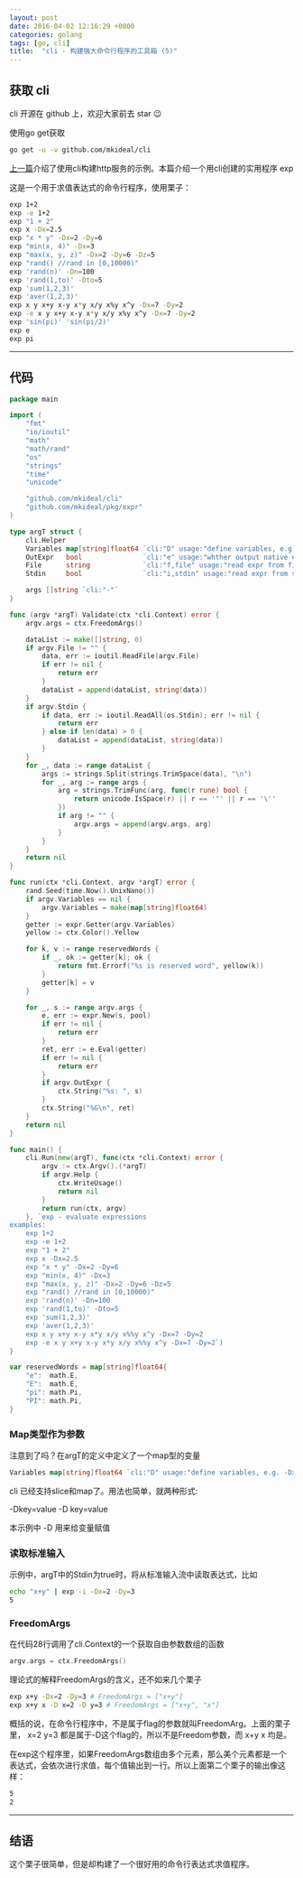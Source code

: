 ```yaml
---
layout: post
date: 2016-04-02 12:16:29 +0800
categories: golang
tags: [go, cli]
title:  "cli - 构建强大命令行程序的工具箱 (5)"
---
```


## 获取 cli

cli 开源在 github 上，欢迎大家前去 star :wink:

使用go get获取

```sh
go get -u -v github.com/mkideal/cli
```

[上一篇](/golang/cli-4.html)介绍了使用cli构建http服务的示例。本篇介绍一个用cli创建的实用程序 exp

这是一个用于求值表达式的命令行程序，使用栗子：

```sh
exp 1+2
exp -e 1+2
exp "1 + 2"
exp x -Dx=2.5
exp "x * y" -Dx=2 -Dy=6
exp "min(x, 4)" -Dx=3
exp "max(x, y, z)" -Dx=2 -Dy=6 -Dz=5
exp "rand() //rand in [0,10000)"
exp 'rand(n)' -Dn=100
exp 'rand(1,to)' -Dto=5
exp 'sum(1,2,3)'
exp 'aver(1,2,3)'
exp x y x+y x-y x*y x/y x%y x^y -Dx=7 -Dy=2
exp -e x y x+y x-y x*y x/y x%y x^y -Dx=7 -Dy=2
exp 'sin(pi)' 'sin(pi/2)'
exp e
exp pi
```

---

## 代码

```go
package main

import (
	"fmt"
	"io/ioutil"
	"math"
	"math/rand"
	"os"
	"strings"
	"time"
	"unicode"

	"github.com/mkideal/cli"
	"github.com/mkideal/pkg/expr"
)

type argT struct {
	cli.Helper
	Variables map[string]float64 `cli:"D" usage:"define variables, e.g. -Dx=3 -Dy=4"`
	OutExpr   bool               `cli:"e" usage:"whther output native expression" dft:"false"`
	File      string             `cli:"f,file" usage:"read expr from file"`
	Stdin     bool               `cli:"i,stdin" usage:"read expr from stdin" sdt:"false"`

	args []string `cli:"-"`
}

func (argv *argT) Validate(ctx *cli.Context) error {
	argv.args = ctx.FreedomArgs()

	dataList := make([]string, 0)
	if argv.File != "" {
		data, err := ioutil.ReadFile(argv.File)
		if err != nil {
			return err
		}
		dataList = append(dataList, string(data))
	}
	if argv.Stdin {
		if data, err := ioutil.ReadAll(os.Stdin); err != nil {
			return err
		} else if len(data) > 0 {
			dataList = append(dataList, string(data))
		}
	}
	for _, data := range dataList {
		args := strings.Split(strings.TrimSpace(data), "\n")
		for _, arg := range args {
			arg = strings.TrimFunc(arg, func(r rune) bool {
				return unicode.IsSpace(r) || r == '"' || r == '\''
			})
			if arg != "" {
				argv.args = append(argv.args, arg)
			}
		}
	}
	return nil
}

func run(ctx *cli.Context, argv *argT) error {
	rand.Seed(time.Now().UnixNano())
	if argv.Variables == nil {
		argv.Variables = make(map[string]float64)
	}
	getter := expr.Getter(argv.Variables)
	yellow := ctx.Color().Yellow

	for k, v := range reservedWords {
		if _, ok := getter[k]; ok {
			return fmt.Errorf("%s is reserved word", yellow(k))
		}
		getter[k] = v
	}

	for _, s := range argv.args {
		e, err := expr.New(s, pool)
		if err != nil {
			return err
		}
		ret, err := e.Eval(getter)
		if err != nil {
			return err
		}
		if argv.OutExpr {
			ctx.String("%s: ", s)
		}
		ctx.String("%G\n", ret)
	}
	return nil
}

func main() {
	cli.Run(new(argT), func(ctx *cli.Context) error {
		argv := ctx.Argv().(*argT)
		if argv.Help {
			ctx.WriteUsage()
			return nil
		}
		return run(ctx, argv)
	}, `exp - evaluate expressions
examples:
	exp 1+2
	exp -e 1+2
	exp "1 + 2"
	exp x -Dx=2.5
	exp "x * y" -Dx=2 -Dy=6
	exp "min(x, 4)" -Dx=3
	exp "max(x, y, z)" -Dx=2 -Dy=6 -Dz=5
	exp "rand() //rand in [0,10000)"
	exp 'rand(n)' -Dn=100
	exp 'rand(1,to)' -Dto=5
	exp 'sum(1,2,3)'
	exp 'aver(1,2,3)'
	exp x y x+y x-y x*y x/y x%%y x^y -Dx=7 -Dy=2
	exp -e x y x+y x-y x*y x/y x%%y x^y -Dx=7 -Dy=2`)
}

var reservedWords = map[string]float64{
	"e":  math.E,
	"E":  math.E,
	"pi": math.Pi,
	"PI": math.Pi,
}
```

### Map类型作为参数

注意到了吗？在argT的定义中定义了一个map型的变量

```go
Variables map[string]float64 `cli:"D" usage:"define variables, e.g. -Dx=3 -Dy=4"`
```

cli 已经支持slice和map了。用法也简单，就两种形式:

-Dkey=value -D key=value

本示例中 -D 用来给变量赋值

### 读取标准输入

示例中，argT中的Stdin为true时，将从标准输入流中读取表达式，比如

```sh
echo "x+y" | exp -i -Dx=2 -Dy=3
5
```

### FreedomArgs

在代码28行调用了cli.Context的一个获取自由参数数组的函数

```go
argv.args = ctx.FreedomArgs()
```

理论式的解释FreedomArgs的含义，还不如来几个栗子

```sh
exp x+y -Dx=2 -Dy=3 # FreedomArgs = ["x+y"]
exp x+y x -D x=2 -D y=3	# FreedomArgs = ["x+y", "x"]
```

概括的说，在命令行程序中，不是属于flag的参数就叫FreedomArg。上面的栗子里， x=2 y=3 都是属于-D这个flag的，所以不是Freedom参数，而 x+y x 均是。

在exp这个程序里，如果FreedomArgs数组由多个元素，那么美个元素都是一个表达式，会依次进行求值，每个值输出到一行。所以上面第二个栗子的输出像这样：

```sh
5
2
```

---

## 结语

这个栗子很简单，但是却构建了一个很好用的命令行表达式求值程序。
